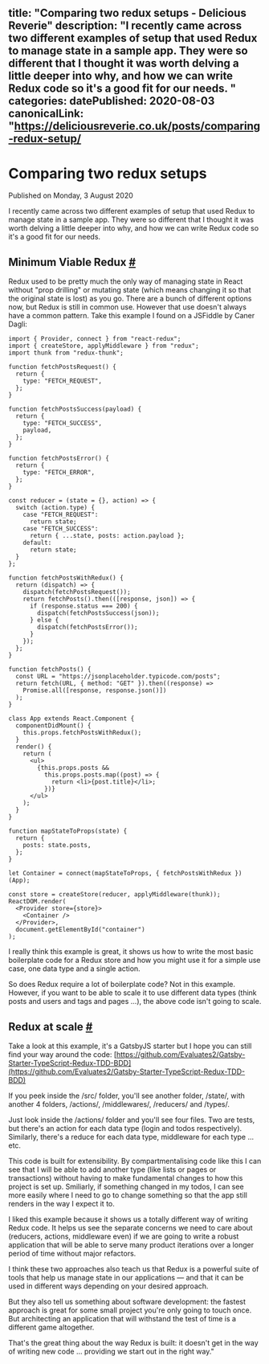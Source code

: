 title: "Comparing two redux setups - Delicious Reverie"
description: "I recently came across two different examples of setup that used Redux to manage state in a sample app. They were so different that I thought it was worth delving a little deeper into why, and how we can write Redux code so it's a good fit for our needs.
"
categories:
datePublished: 2020-08-03
canonicalLink: "https://deliciousreverie.co.uk/posts/comparing-redux-setup/
---
# Comparing two redux setups

Published on Monday, 3 August 2020

I recently came across two different examples of setup that used Redux to manage state in a sample app. They were so different that I thought it was worth delving a little deeper into why, and how we can write Redux code so it's a good fit for our needs.

## Minimum Viable Redux [#](https://deliciousreverie.co.uk/posts/comparing-redux-setup/#minimum-viable-redux)

Redux used to be pretty much the only way of managing state in React without "prop drilling" or mutating state (which means changing it so that the original state is lost) as you go. There are a bunch of different options now, but Redux is still in common use. However that use doesn't always have a common pattern. Take this example I found on a JSFiddle by Caner Dagli:

```
import { Provider, connect } from "react-redux";
import { createStore, applyMiddleware } from "redux";
import thunk from "redux-thunk";

function fetchPostsRequest() {
  return {
    type: "FETCH_REQUEST",
  };
}

function fetchPostsSuccess(payload) {
  return {
    type: "FETCH_SUCCESS",
    payload,
  };
}

function fetchPostsError() {
  return {
    type: "FETCH_ERROR",
  };
}

const reducer = (state = {}, action) => {
  switch (action.type) {
    case "FETCH_REQUEST":
      return state;
    case "FETCH_SUCCESS":
      return { ...state, posts: action.payload };
    default:
      return state;
  }
};

function fetchPostsWithRedux() {
  return (dispatch) => {
    dispatch(fetchPostsRequest());
    return fetchPosts().then(([response, json]) => {
      if (response.status === 200) {
        dispatch(fetchPostsSuccess(json));
      } else {
        dispatch(fetchPostsError());
      }
    });
  };
}

function fetchPosts() {
  const URL = "https://jsonplaceholder.typicode.com/posts";
  return fetch(URL, { method: "GET" }).then((response) =>
    Promise.all([response, response.json()])
  );
}

class App extends React.Component {
  componentDidMount() {
    this.props.fetchPostsWithRedux();
  }
  render() {
    return (
      <ul>
        {this.props.posts &&
          this.props.posts.map((post) => {
            return <li>{post.title}</li>;
          })}
      </ul>
    );
  }
}

function mapStateToProps(state) {
  return {
    posts: state.posts,
  };
}

let Container = connect(mapStateToProps, { fetchPostsWithRedux })(App);

const store = createStore(reducer, applyMiddleware(thunk));
ReactDOM.render(
  <Provider store={store}>
    <Container />
  </Provider>,
  document.getElementById("container")
);
```

I really think this example is great, it shows us how to write the most basic boilerplate code for a Redux store and how you might use it for a simple use case, one data type and a single action.

So does Redux require a lot of boilerplate code? Not in this example. However, if you want to be able to scale it to use different data types (think posts and users and tags and pages ...), the above code isn't going to scale.

## Redux at scale [#](https://deliciousreverie.co.uk/posts/comparing-redux-setup/#redux-at-scale)

Take a look at this example, it's a GatsbyJS starter but I hope you can still find your way around the code: [https://github.com/Evaluates2/Gatsby-Starter-TypeScript-Redux-TDD-BDD](https://github.com/Evaluates2/Gatsby-Starter-TypeScript-Redux-TDD-BDD)

If you peek inside the /src/ folder, you'll see another folder, /state/, with another 4 folders, /actions/, /middlewares/, /reducers/ and /types/.

Just look inside the /actions/ folder and you'll see four files. Two are tests, but there's an action for each data type (login and todos respectively). Similarly, there's a reduce for each data type, middleware for each type ... etc.

This code is built for extensibility. By compartmentalising code like this I can see that I will be able to add another type (like lists or pages or transactions) without having to make fundamental changes to how this project is set up. Smiliarly, if something changed in my todos, I can see more easily where I need to go to change something so that the app still renders in the way I expect it to.

I liked this example because it shows us a totally different way of writing Redux code. It helps us see the separate concerns we need to care about (reducers, actions, middleware even) if we are going to write a robust application that will be able to serve many product iterations over a longer period of time without major refactors.

I think these two approaches also teach us that Redux is a powerful suite of tools that help us manage state in our applications — and that it can be used in different ways depending on your desired approach.

But they also tell us something about software development: the fastest approach is great for some small project you're only going to touch once. But architecting an application that will withstand the test of time is a different game altogether.

That's the great thing about the way Redux is built: it doesn't get in the way of writing new code ... providing we start out in the right way."